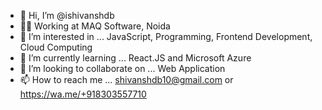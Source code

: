 - 👋 Hi, I’m @ishivanshdb
- 👨‍💻 Working at MAQ Software, Noida
- 👀 I’m interested in ... JavaScript, Programming, Frontend Development, Cloud Computing
- 🌱 I’m currently learning ... React.JS and Microsoft Azure 
- 💞️ I’m looking to collaborate on ... Web Application
- 📫 How to reach me ... shivanshdb10@gmail.com or https://wa.me/+918303557710

<!---
ishivanshdb/ishivanshdb is a ✨ special ✨ repository because its `README.md` (this file) appears on your GitHub profile.
You can click the Preview link to take a look at your changes.
--->
